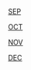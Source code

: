 [SEP](https://gr33ncamper.github.io/Paul-s-Website/YRS/2023/FA&DEC/SEP)

[OCT](https://gr33ncamper.github.io/Paul-s-Website/YRS/2023/FA&DEC/OCT)

[NOV](https://gr33ncamper.github.io/Paul-s-Website/YRS/2023/FA&DEC/NOV)

[DEC](https://gr33ncamper.github.io/Paul-s-Website/YRS/2023/FA&DEC/DEC)

